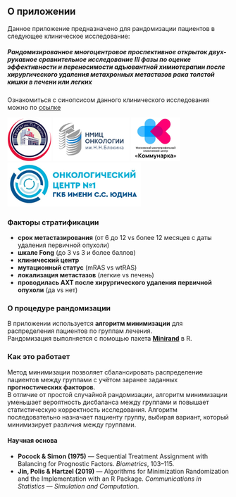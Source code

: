 ## О приложении

Данное приложение предназначено для рандомизации пациентов в следующее  клиническое исследование:

##### **Рандомизированное многоцентровое проспективное открыток двух-рукавное сравнительное исследование III фазы по оценке эффективности и переносимости адъювантной химиотерапии после хирургического удаления метахронных метастазов рака толстой кишки в печени или легких**

Ознакомиться с синопсисом данного клинического исследования можно по [ссылке](https://docs.yandex.ru/docs/view?url=ya-disk-public%3A%2F%2FaN%2Fy166E%2FSyf3mep%2BjQtyhlOBb1tggP5IvSCQe9wRYRlaisAP1NGhUx%2B%2FXGaOys9q%2FJ6bpmRyOJonT3VoXnDag%3D%3D&name=%D0%A1%D0%B8%D0%BD%D0%BE%D0%BF%D1%81%D0%B8%D1%81%20%D0%9A%D0%A0%D0%A0_%D0%BC%D0%B5%D1%82%D0%B0%D1%85%D1%80%D0%BE%D0%BD%D0%BD%D1%8B%D0%B5.pdf)

<img src="logo_hertsen.png" style="max-height:100px; width:auto;">
<img src="logo_blokhin.png" style="max-height:100px; width:auto;">
<img src="logo_kommun.png" style="max-height:100px; width:auto;">
<img src="logo_yudin.png" style="max-height:100px; width:auto;">

### Факторы стратификации

- **срок метастазирования** (от 6 до 12 vs более 12 месяцев с даты удаления первичной опухоли)
- **шкале Fong** (до 3 vs 3 и более баллов)
- **клинический центр**
- **мутационный статус** (mRAS vs wtRAS)
- **локализация метастазов** (легкие vs печень)
- **проводилась АХТ после хирургического удаления первичной опухоли** (да vs нет)

### О процедуре рандомизации

В приложении используется **алгоритм минимизации** для распределения пациентов по группам лечения.  
Рандомизация выполняется с помощью пакета **[Minirand](https://cran.r-project.org/package=Minirand)** в R.

### Как это работает
Метод минимизации позволяет сбалансировать распределение пациентов между группами с учётом заранее заданных **прогностических факторов**.  
В отличие от простой случайной рандомизации, алгоритм минимизации уменьшает вероятность дисбаланса между группами и повышает статистическую корректность исследования. Алгоритм последовательно назначает пациенту группу, выбирая вариант, который минимизирует различия между группами.

#### Научная основа

- **Pocock & Simon (1975)** — Sequential Treatment Assignment with Balancing for Prognostic Factors. *Biometrics*, 103–115.  
- **Jin, Polis & Hartzel (2019)** — Algorithms for Minimization Randomization and the Implementation with an R Package. *Communications in Statistics — Simulation and Computation*.

